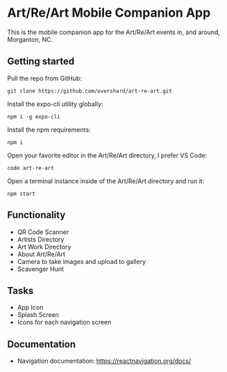 # Art/Re/Art Mobile Companion App

This is the mobile companion app for the Art/Re/Art events in, and around,
Morganton, NC.

## Getting started

Pull the repo from GitHub:

    git clone https://github.com/overshard/art-re-art.git

Install the expo-cli utility globally:

    npm i -g expo-cli

Install the npm requirements:

    npm i

Open your favorite editor in the Art/Re/Art directory, I prefer VS Code:

    code art-re-art

Open a terminal instance inside of the Art/Re/Art directory and run it:

    npm start


## Functionality

- QR Code Scanner
- Artists Directory
- Art Work Directory
- About Art/Re/Art
- Camera to take images and upload to gallery
- Scavenger Hunt

## Tasks

- App Icon
- Splash Screen
- Icons for each navigation screen


## Documentation

- Navigation documentation: https://reactnavigation.org/docs/